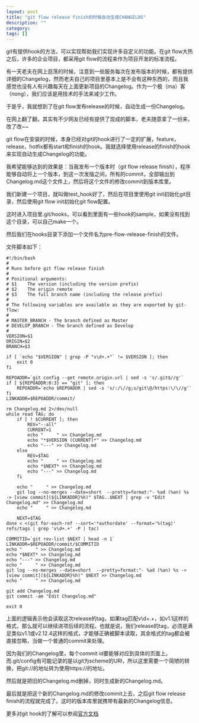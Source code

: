 ```yaml
---
layout: post
title: "git flow release finish的时候自动生成CHANGELOG"
description: ""
category: 
tags: []
---
```


git有提供hook的方法，可以实现帮助我们实现许多自定义的功能。在git flow大热之后，许多的企业项目，都采用git flow的流程来作为项目开发的标准流程。

有一天老夫在网上逛荡的时候，注意到一些服务每次在发布版本的时候，都有提供详细的Changelog，然而老夫自己的项目里基本上是不会有这种东西的，而且我感觉也没有人有兴趣每天在上面更新项目的Changelog。作为一个极（ma）客（nong），我们应该是用技术的手法来减少工作。

于是乎，我就想到了在git flow发布release的时候，自动生成一份Changelog。

在网上翻了翻，其实有不少网友已经有提供了现成的脚本，老夫随意拿了一份来，改了改~~

git flow在安装的时候，本身已经对git的hook进行了一定的扩展，feature，release，hotfix都有start和finish的hook。我就选择使用release的finish的hook来实现自动生成Changelog的功能。

我希望能够达到的效果是：当我发布一个版本时（git flow release finish），程序能够自动将上一个版本，到这一次发版之间，所有的commit，全部输出到Changelog.md这个文件上，然后将这个文件的修改commit到版本库里。

我们新建一个项目，就叫做test_hook好了，然后在项目里使用git init初始化git目录，然后使用git flow init初始化git flow配置。

这时进入项目里.git/hooks，可以看到里面有一些hook的sample，如果没有找到这个目录，可以自己make一个。

然后我们在hooks目录下添加一个文件名为pre-flow-release-finish的文件。

文件脚本如下：

```
#!/bin/bash
#
# Runs before git flow release finish
#
# Positional arguments:
# $1    The version (including the version prefix)
# $2    The origin remote
# $3    The full branch name (including the release prefix)
#
# The following variables are available as they are exported by git-flow:
#
# MASTER_BRANCH - The branch defined as Master
# DEVELOP_BRANCH - The branch defined as Develop
#
VERSION=$1
ORIGIN=$2
BRANCH=$3

if [ `echo "$VERSION" | grep -P "v\d+.+"` != $VERSION ]; then
    exit 0
fi

REPOADDR=`git config --get remote.origin.url | sed -s 's/.git$//g'`
if [ ${REPOADDR:0:3} == "git" ]; then
    REPOADDR=`echo $REPOADDR | sed -s 's/:/\//g;s/git\@/https:\/\//g'`
fi
LINKADDR=$REPOADDR/commit/

rm Changelog.md 2>/dev/null
while read TAG; do
    if [ ! $CURRENT ]; then
        REV="--all"
        CURRENT=1
        echo "     " >> Changelog.md
        echo "*$VERSION (CURRENT)*" >> Changelog.md
        echo "---" >> Changelog.md
    else
        REV=$TAG
        echo "     " >> Changelog.md
        echo *$NEXT* >> Changelog.md
        echo "---" >> Changelog.md
    fi

    echo "     " >> Changelog.md
    git log --no-merges --date=short  --pretty=format:"- %ad (%an) %s -> [view commit](${LINKADDR}%h)" $TAG..$NEXT | grep -v "Edit Changelog.md" >> Changelog.md
    echo "     " >> Changelog.md

    NEXT=$TAG
done < <(git for-each-ref --sort='*authordate' --format='%(tag)' refs/tags | grep 'v\d+.+' -P | tac)

COMMITID=`git rev-list $NEXT | head -n 1`
LINKADDR=$REPOADDR/commit/$COMMITID
echo "     " >> Changelog.md
echo *$NEXT* >> Changelog.md
echo "---" >> Changelog.md
echo "     " >> Changelog.md
git log --no-merges --date=short  --pretty=format:"- %ad (%an) %s -> [view commit](${LINKADDR}%h)" $NEXT >> Changelog.md
echo "     " >> Changelog.md

git add Changelog.md
git commit -am "Edit Changelog.md"

exit 0
```

上面的逻辑表示他会读取这次release的tag，如果tag匹配v\d+.+，如v1.1这样的格式，那么就可以继续进项后续的流程。也就是说，我们release的tag，必须是满足类似v1.1或v2.12.4这样的格式，才能够正确被脚本读取，其余格式的tag都会被直接忽略，当做一个普通的commit来处理。

因为我们的Changelog里，每个commit id要能够对应到具体的页面上。而.git/config有可能记录的是以git为scheme的URI，所以这里需要一个简陋的转换，把git://的地址转为使用https://的地址。

然后就是把旧的Changelog.md删掉，同时生成新的Changelog.md。

最后就是把这个新的Changelog.md的修改commit上去，之后git flow release finish的流程就完成了。这时的版本库里就携带有最新的Changelog信息。

更多对git hook的了解可以参阅[官方文档](https://git-scm.com/book/zh/v1/%E8%87%AA%E5%AE%9A%E4%B9%89-Git-Git%E6%8C%82%E9%92%A9)
